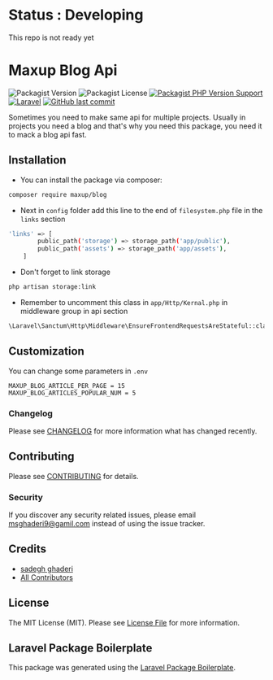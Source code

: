 # Status : Developing

This repo is not ready yet

# Maxup Blog Api

![Packagist Version](https://img.shields.io/packagist/v/maxup/blog)
![Packagist License](https://img.shields.io/packagist/l/maxup/blog)
[![Packagist PHP Version Support](https://img.shields.io/packagist/php-v/maxup/blog)](https://www.php.net/)
[![Laravel](https://img.shields.io/badge/laravel-8.x-red)](https://laravel.com/)
[![GitHub last commit](https://img.shields.io/github/last-commit/fibdesign/blog-api)](https://github.com/fibdesign/blog-api)

Sometimes you need to make same api for multiple projects. Usually in projects you need a blog and that's why you need this package, you need it to mack a blog api fast.

## Installation

- You can install the package via composer:

```bash
composer require maxup/blog
```

- Next in `config` folder add this line to the end of `filesystem.php` file in the `links` section

```bash
'links' => [
        public_path('storage') => storage_path('app/public'),
        public_path('assets') => storage_path('app/assets'),
    ]
```

- Don't forget to link storage
```bash
php artisan storage:link
```

- Remember to uncomment this class in `app/Http/Kernal.php` in middleware group in api section
```bash
\Laravel\Sanctum\Http\Middleware\EnsureFrontendRequestsAreStateful::class
```

## Customization

You can change some parameters in `.env`

```dotenv
MAXUP_BLOG_ARTICLE_PER_PAGE = 15
MAXUP_BLOG_ARTICLES_POPULAR_NUM = 5
```

### Changelog

Please see [CHANGELOG](CHANGELOG.md) for more information what has changed recently.

## Contributing

Please see [CONTRIBUTING](CONTRIBUTING.md) for details.

### Security

If you discover any security related issues, please email msghaderi9@gamil.com instead of using the issue tracker.

## Credits

-   [sadegh ghaderi](https://github.com/msghaderi77)
-   [All Contributors](../../contributors)

## License

The MIT License (MIT). Please see [License File](LICENSE.md) for more information.

## Laravel Package Boilerplate

This package was generated using the [Laravel Package Boilerplate](https://laravelpackageboilerplate.com).
